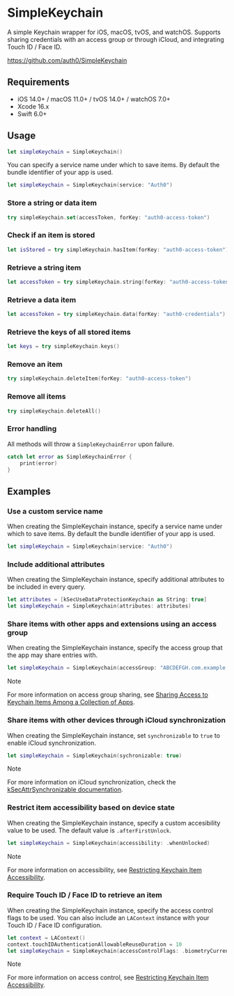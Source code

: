 # SimpleKeychain

A simple Keychain wrapper for iOS, macOS, tvOS, and watchOS. Supports sharing
credentials with an access group or through iCloud, and integrating Touch ID /
Face ID.

https://github.com/auth0/SimpleKeychain

## Requirements

- iOS 14.0+ / macOS 11.0+ / tvOS 14.0+ / watchOS 7.0+
- Xcode 16.x
- Swift 6.0+

## Usage

```swift
let simpleKeychain = SimpleKeychain()
```

You can specify a service name under which to save items. By default the bundle
identifier of your app is used.

```swift
let simpleKeychain = SimpleKeychain(service: "Auth0")
```

### Store a string or data item

```swift
try simpleKeychain.set(accessToken, forKey: "auth0-access-token")
```

### Check if an item is stored

```swift
let isStored = try simpleKeychain.hasItem(forKey: "auth0-access-token")
```

### Retrieve a string item

```swift
let accessToken = try simpleKeychain.string(forKey: "auth0-access-token")
```

### Retrieve a data item

```swift
let accessToken = try simpleKeychain.data(forKey: "auth0-credentials")
```

### Retrieve the keys of all stored items

```swift
let keys = try simpleKeychain.keys()
```

### Remove an item

```swift
try simpleKeychain.deleteItem(forKey: "auth0-access-token")
```

### Remove all items

```swift
try simpleKeychain.deleteAll()
```

### Error handling

All methods will throw a `SimpleKeychainError` upon failure.

```swift
catch let error as SimpleKeychainError {
    print(error)
}
```

## Examples

### Use a custom service name

When creating the SimpleKeychain instance, specify a service name under which to
save items. By default the bundle identifier of your app is used.

```swift
let simpleKeychain = SimpleKeychain(service: "Auth0")
```

### Include additional attributes

When creating the SimpleKeychain instance, specify additional attributes to be
included in every query.

```swift
let attributes = [kSecUseDataProtectionKeychain as String: true]
let simpleKeychain = SimpleKeychain(attributes: attributes)
```

### Share items with other apps and extensions using an access group

When creating the SimpleKeychain instance, specify the access group that the app
may share entries with.

```swift
let simpleKeychain = SimpleKeychain(accessGroup: "ABCDEFGH.com.example.myaccessgroup")
```

> [!NOTE]
> For more information on access group sharing, see
> [Sharing Access to Keychain Items Among a Collection of Apps](https://developer.apple.com/documentation/security/keychain_services/keychain_items/sharing_access_to_keychain_items_among_a_collection_of_apps).

### Share items with other devices through iCloud synchronization

When creating the SimpleKeychain instance, set `synchronizable` to `true` to
enable iCloud synchronization.

```swift
let simpleKeychain = SimpleKeychain(sychronizable: true)
```

> [!NOTE]
> For more information on iCloud synchronization, check the
> [kSecAttrSynchronizable documentation](https://developer.apple.com/documentation/security/ksecattrsynchronizable).

### Restrict item accessibility based on device state

When creating the SimpleKeychain instance, specify a custom accesibility value
to be used. The default value is `.afterFirstUnlock`.

```swift
let simpleKeychain = SimpleKeychain(accessibility: .whenUnlocked)
```

> [!NOTE]
> For more information on accessibility, see
> [Restricting Keychain Item Accessibility](https://developer.apple.com/documentation/security/keychain_services/keychain_items/restricting_keychain_item_accessibility).

### Require Touch ID / Face ID to retrieve an item

When creating the SimpleKeychain instance, specify the access control flags to
be used. You can also include an `LAContext` instance with your Touch ID / Face
ID configuration.

```swift
let context = LAContext()
context.touchIDAuthenticationAllowableReuseDuration = 10
let simpleKeychain = SimpleKeychain(accessControlFlags: .biometryCurrentSet, context: context)
```

> [!NOTE]
> For more information on access control, see
> [Restricting Keychain Item Accessibility](https://developer.apple.com/documentation/security/keychain_services/keychain_items/restricting_keychain_item_accessibility).
